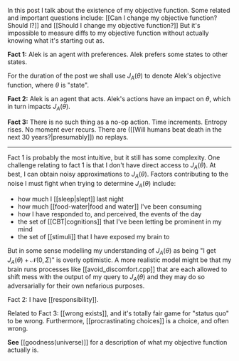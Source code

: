 In this post I talk about the existence of my objective function.
Some related and important questions include: [[Can I change my objective function? Should I?]] and [[Should I change my objective function?]] But it's impossible to measure diffs to my objective function without actually knowing what it's starting out as. 

**Fact 1:** 
Alek is an agent with preferences. Alek prefers some states to other states. 

For the duration of the post we shall use $J_A(\theta)$ to denote Alek's objective function, where $\theta$ is "state".

**Fact 2:**
Alek is an agent that acts. Alek's actions have an impact on $\theta$, which in turn impacts $J_A(\theta).$

**Fact 3:**
There is no such thing as a no-op action. 
Time increments. Entropy rises. No moment ever recurs. There are ([[Will humans beat death in the next 30 years?|presumably]]) no replays. 

---

Fact 1 is probably the most intuitive, but it still has some complexity.
One challenge relating to fact 1 is that I don't have direct access to $J_A(\theta)$.
At best, I can obtain noisy approximations to $J_A(\theta)$. 
Factors contributing to the noise I must fight when trying to determine $J_A(\theta)$ include:
- how much I [[sleep|slept]] last night
- how much [[food-water|food and water]] I've been consuming
- how I have responded to, and perceived, the events of the day
- the set of [[CBT|cognitions]] that I've been letting be prominent in my mind
- the set of [[stimuli]] that I have exposed my brain to 

But in some sense modelling my understanding of $J_A(\theta)$ as being "I get $J_A(\theta)+\mathcal{N}(0,\Sigma)$" is overly optimistic. A more realistic model might be that my brain runs processes like [[avoid_discomfort.cpp]] that are each allowed to shift mess with the output of my query to $J_A(\theta)$ and they may do so adversarially for their own nefarious purposes.

Fact 2: 
I have [[responsibility]].

Related to Fact 3:
[[wrong exists]], and it's totally fair game for "status quo" to be wrong. 
Furthermore, [[procrastinating choices]] is a choice, and often wrong. 


**See** [[goodness(universe)]] for a description of what my objective function actually is.